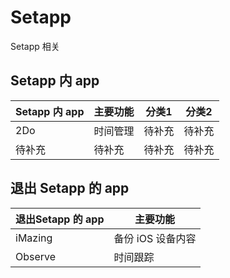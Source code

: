 # Setapp

Setapp 相关

## Setapp 内 app

| Setapp 内 app | 主要功能 | 分类1 | 分类2 |
| --- | --- | --- | --- |
| 2Do | 时间管理 | 待补充 | 待补充 |
| 待补充 | 待补充 | 待补充 | 待补充 |

## 退出 Setapp 的 app

| 退出Setapp 的 app | 主要功能 |
| --- | --- |
| iMazing | 备份 iOS 设备内容 |
| Observe | 时间跟踪 |







